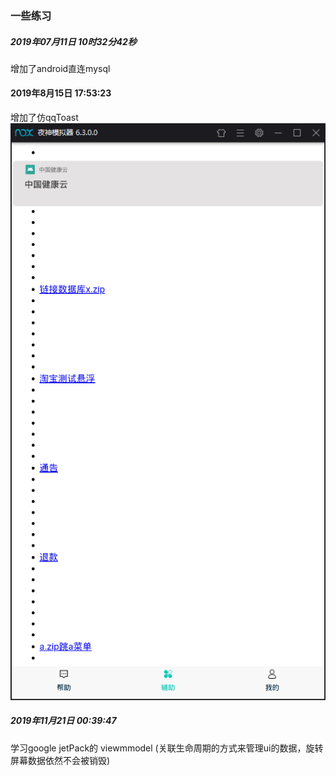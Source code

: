 
### 一些练习


##### 2019年07月11日 10时32分42秒
增加了android直连mysql 

#### 2019年8月15日 17:53:23
增加了仿qqToast
![qq](img/qqToast.png)

##### 2019年11月21日 00:39:47
学习google jetPack的 viewmmodel (关联生命周期的方式来管理ui的数据，旋转屏幕数据依然不会被销毁)
